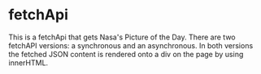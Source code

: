 # fetchApi

This is a fetchApi that gets Nasa's Picture of the Day. There are two fetchAPI versions: a synchronous and an asynchronous. In both versions the fetched JSON content is rendered onto a div on the page by using innerHTML. 
